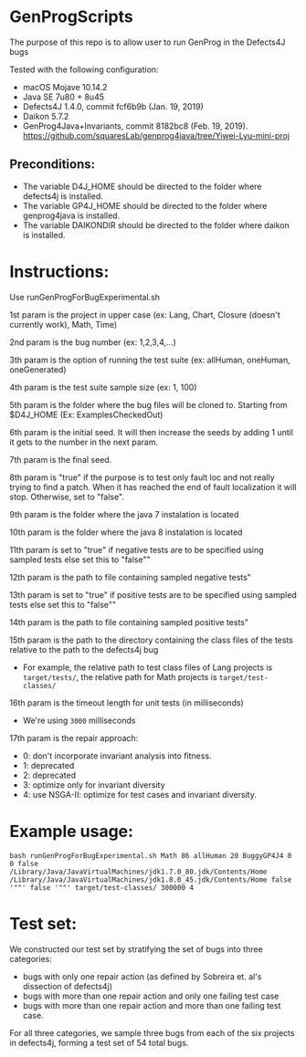 # GenProgScripts
The purpose of this repo is to allow user to run GenProg in the Defects4J bugs

Tested with the following configuration:
* macOS Mojave 10.14.2
* Java SE 7u80 + 8u45
* Defects4J 1.4.0, commit fcf6b9b (Jan. 19, 2019)
* Daikon 5.7.2
* GenProg4Java+Invariants, commit 8182bc8 (Feb. 19, 2019). https://github.com/squaresLab/genprog4java/tree/Yiwei-Lyu-mini-proj
## Preconditions:

* The variable D4J_HOME should be directed to the folder where defects4j is installed.
* The variable GP4J_HOME should be directed to the folder where genprog4java is installed.
* The variable DAIKONDIR should be directed to the folder where daikon is installed.

# Instructions:

Use runGenProgForBugExperimental.sh

1st param is the project in upper case (ex: Lang, Chart, Closure (doesn't currently work), Math, Time)

2nd param is the bug number (ex: 1,2,3,4,...)

3th param is the option of running the test suite (ex: allHuman, oneHuman, oneGenerated)

4th param is the test suite sample size (ex: 1, 100)

5th param is the folder where the bug files will be cloned to. Starting from $D4J_HOME (Ex: ExamplesCheckedOut)

6th param is the initial seed. It will then increase the seeds by adding 1 until it gets to the number in the next param.

7th param is the final seed.

8th param is \"true\" if the purpose is to test only fault loc and not really trying to find a patch. When it has reached the end of fault localization it will stop. Otherwise, set to \"false\".

9th param is the folder where the java 7 instalation is located

10th param is the folder where the java 8 instalation is located

11th param is set to \"true\" if negative tests are to be specified using sampled tests else set this to \"false\""

12th param is the path to file containing sampled negative tests"

13th param is set to \"true\" if positive tests are to be specified using sampled tests else set this to \"false\""

14th param is the path to file containing sampled positive tests"

15th param is the path to the directory containing the class files of the tests relative to the path to the defects4j bug
- For example, the relative path to test class files of Lang projects is `target/tests/`, the relative path for Math projects is `target/test-classes/`

16th param is the timeout length for unit tests (in milliseconds)
- We're using `3000` milliseconds

17th param is the repair approach: 
- 0: don't incorporate invariant analysis into fitness.
- 1: deprecated
- 2: deprecated
- 3: optimize only for invariant diversity
- 4: use NSGA-II: optimize for test cases and invariant diversity.

# Example usage: 
`bash runGenProgForBugExperimental.sh Math 86 allHuman 20 BuggyGP4J4 0 0 false /Library/Java/JavaVirtualMachines/jdk1.7.0_80.jdk/Contents/Home /Library/Java/JavaVirtualMachines/jdk1.8.0_45.jdk/Contents/Home false '""' false '""' target/test-classes/ 300000 4`

# Test set:

We constructed our test set by stratifying the set of bugs into three categories: 
- bugs with only one repair action (as defined by Sobreira et. al's dissection of defects4j)
- bugs with more than one repair action and only one failing test case
- bugs with more than one repair action and more than one failing test case.

For all three categories, 
we sample three bugs from each of the six projects in defects4j, forming a test set of 54 total bugs.
